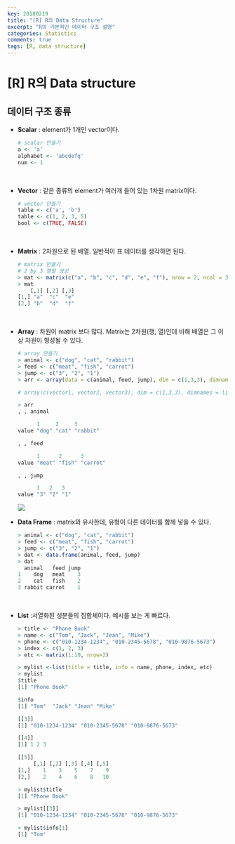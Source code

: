 ```yaml
---
key: 20180219
title: "[R] R의 Data Structure"
excerpt: "R의 기본적인 데이터 구조 설명"
categories: Statistics
comments: true
tags: [R, data structure]
---
```


# [R] R의 Data structure

## 데이터 구조 종류

- **Scalar** : element가 1개인 vector이다. 

  ```r
  # scalar 만들기
  a <- 'a'
  alphabet <- 'abcdefg'
  num <- 1
  ```

  ​

- **Vector** : 같은 종류의 element가 여러개 들어 있는 1차원 matrix이다.

  ```r
  # vector 만들기
  table <- c('a', 'b')
  table <- c(1, 2, 3, 5)
  bool <- c(TRUE, FALSE)
  ```

  ​

- **Matrix** : 2차원으로 된 배열. 일반적이 표 데이터를 생각하면 된다.

  ```r
  # matrix 만들기
  # 2 by 3 행렬 생성
  > mat <- matrix(c("a", "b", "c", "d", "e", "f"), nrow = 2, ncol = 3)
  > mat
      [,1] [,2] [,3]
  [1,] "a"  "c"  "e" 
  [2,] "b"  "d"  "f" 

  ```

  ​

- **Array** : 차원이  matrix 보다 많다. Matrix는 2차원(행, 열)인데 비해 배열은 그 이상 차원이 형성될 수 있다.

  ```r
  # array 만들기
  > animal <- c("dog", "cat", "rabbit")
  > feed <- c("meat", "fish", "carrot")
  > jump <- c("3", "2", "1")
  > arr <- array(data = c(animal, feed, jump), dim = c(1,3,3), dimnames = list('value', c(1, 2, 3), c('animal','feed','jump')))

  # array(c(vector1, vector2, vector3), dim = c(1,3,3), dimnames = list(row.names, column.names, matrix.names))

  > arr
  , , animal

        1     2     3       
  value "dog" "cat" "rabbit"

  , , feed

        1      2      3       
  value "meat" "fish" "carrot"

  , , jump

        1   2   3  
  value "3" "2" "1" 

  ```

  ![](https://lovesignal.github.io/img/post/Study/R_1.png)



- **Data Frame** : matrix와 유사한데, 유형이 다른 데이터를 함께 넣을 수 있다.

  ```R
  > animal <- c("dog", "cat", "rabbit")
  > feed <- c("meat", "fish", "carrot")
  > jump <- c("3", "2", "1")
  > dat <- data.frame(animal, feed, jump)
  > dat
    animal   feed jump
  1    dog   meat    3
  2    cat   fish    2
  3 rabbit carrot    1
  ```

  ​


- **List** :서열화된 성분들의 집합체이다. 예시를 보는 게 빠르다.

  ```R
  > title <- "Phone Book"
  > name <- c("Tom", "Jack", "Jean", "Mike")
  > phone <- c("010-1234-1234", "010-2345-5678", "010-9876-5673")
  > index <- c(1, 2, 3)
  > etc <- matrix(1:10, nrow=2)

  > mylist <-list(title = title, info = name, phone, index, etc)
  > mylist
  $title
  [1] "Phone Book"

  $info
  [1] "Tom"  "Jack" "Jean" "Mike"

  [[3]]
  [1] "010-1234-1234" "010-2345-5678" "010-9876-5673"

  [[4]]
  [1] 1 2 3

  [[5]]
       [,1] [,2] [,3] [,4] [,5]
  [1,]    1    3    5    7    9
  [2,]    2    4    6    8   10

  > mylist$title
  [1] "Phone Book"

  > mylist[[3]]
  [1] "010-1234-1234" "010-2345-5678" "010-9876-5673"

  > mylist$info[1]
  [1] "Tom"
  ```

  ​

